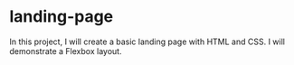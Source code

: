 # landing-page
In this project, I will create a basic landing page with HTML and CSS. I will demonstrate a Flexbox layout.
